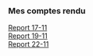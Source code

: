 ### Mes comptes rendu

[Report 17-11](https://github.com/AbdelaliELMANTAGUI/compte_rendu/blob/main/report-17-11.md) <br>
[Report 19-11](https://github.com/AbdelaliELMANTAGUI/compte_rendu/blob/main/report-19-11.md) <br>
[Report 22-11](https://github.com/AbdelaliELMANTAGUI/compte_rendu/blob/main/report-22-11.md) <br>
